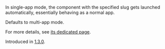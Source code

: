In single-app mode, the component with the specified slug gets launched
automatically, essentially behaving as a normal app.

Defaults to multi-app mode.

For more details, see [its dedicated page](Single-app-Mode).

Introduced in
<a href='//github.com/microsoft/react-native-test-app/releases/tag/1.3.0'>1.3.0</a>.

